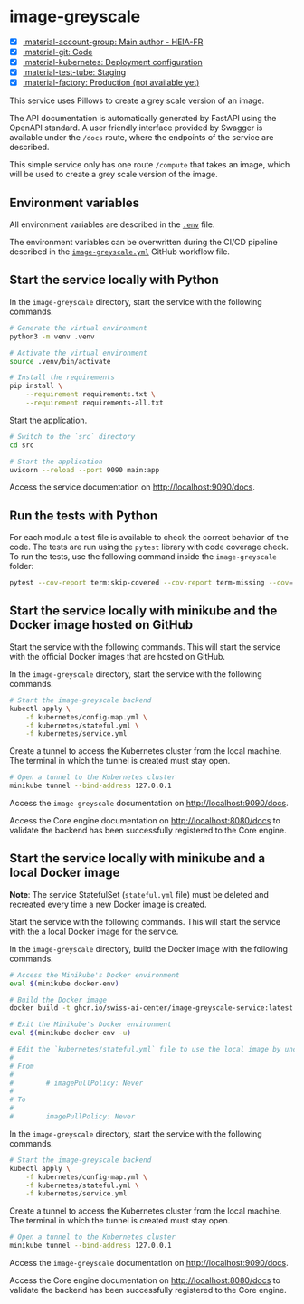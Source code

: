 # image-greyscale

- [x] [:material-account-group: Main author - HEIA-FR](https://www.hes-so.ch/swiss-ai-center/equipe)
- [x] [:material-git: Code](https://github.com/swiss-ai-center/image-greyscale-service)
- [x] [:material-kubernetes: Deployment configuration](https://github.com/swiss-ai-center/image-greyscale-service/tree/main/kubernetes)
- [x] [:material-test-tube: Staging](https://image-greyscale-swiss-ai-center.kube.isc.heia-fr.ch)
- [x] [:material-factory: Production (not available yet)](https://image-greyscale.swiss-ai-center.ch)

This service uses Pillows to create a grey scale version of an image.

The API documentation is automatically generated by FastAPI using the OpenAPI
standard. A user friendly interface provided by Swagger is available under the
`/docs` route, where the endpoints of the service are described.

This simple service only has one route `/compute` that takes an image, which
will be used to create a grey scale version of the image.

## Environment variables

All environment variables are described in the
[`.env`](https://github.com/swiss-ai-center/image-greyscale/blob/main/.env) file.

The environment variables can be overwritten during the CI/CD pipeline described
in the
[`image-greyscale.yml`](https://github.com/swiss-ai-center/image-greyscale/blob/main/.github/workflows/image-greyscale.yml)
GitHub workflow file.

## Start the service locally with Python

In the `image-greyscale` directory, start the service with the following commands.

```sh
# Generate the virtual environment
python3 -m venv .venv

# Activate the virtual environment
source .venv/bin/activate

# Install the requirements
pip install \
    --requirement requirements.txt \
    --requirement requirements-all.txt
```

Start the application.

```sh
# Switch to the `src` directory
cd src

# Start the application
uvicorn --reload --port 9090 main:app
```

Access the service documentation on <http://localhost:9090/docs>.

## Run the tests with Python

For each module a test file is available to check the correct behavior of the
code. The tests are run using the `pytest` library with code coverage check. To
run the tests, use the following command inside the `image-greyscale` folder:

```sh
pytest --cov-report term:skip-covered --cov-report term-missing --cov=. -s --cov-config=.coveragerc
```

## Start the service locally with minikube and the Docker image hosted on GitHub

Start the service with the following commands. This will start the service with
the official Docker images that are hosted on GitHub.

In the `image-greyscale` directory, start the service with the following commands.

```sh
# Start the image-greyscale backend
kubectl apply \
    -f kubernetes/config-map.yml \
    -f kubernetes/stateful.yml \
    -f kubernetes/service.yml
```

Create a tunnel to access the Kubernetes cluster from the local machine. The
terminal in which the tunnel is created must stay open.

```sh
# Open a tunnel to the Kubernetes cluster
minikube tunnel --bind-address 127.0.0.1
```

Access the `image-greyscale` documentation on <http://localhost:9090/docs>.

Access the Core engine documentation on <http://localhost:8080/docs> to validate
the backend has been successfully registered to the Core engine.

## Start the service locally with minikube and a local Docker image

**Note**: The service StatefulSet (`stateful.yml` file) must be deleted
and recreated every time a new Docker image is created.

Start the service with the following commands. This will start the service with
the a local Docker image for the service.

In the `image-greyscale` directory, build the Docker image with the following commands.

```sh
# Access the Minikube's Docker environment
eval $(minikube docker-env)

# Build the Docker image
docker build -t ghcr.io/swiss-ai-center/image-greyscale-service:latest .

# Exit the Minikube's Docker environment
eval $(minikube docker-env -u)

# Edit the `kubernetes/stateful.yml` file to use the local image by uncommented the line `imagePullPolicy`
#
# From
#
#        # imagePullPolicy: Never
#
# To
#
#        imagePullPolicy: Never
```

In the `image-greyscale` directory, start the service with the following commands.

```sh
# Start the image-greyscale backend
kubectl apply \
    -f kubernetes/config-map.yml \
    -f kubernetes/stateful.yml \
    -f kubernetes/service.yml
```

Create a tunnel to access the Kubernetes cluster from the local machine. The
terminal in which the tunnel is created must stay open.

```sh
# Open a tunnel to the Kubernetes cluster
minikube tunnel --bind-address 127.0.0.1
```

Access the `image-greyscale` documentation on <http://localhost:9090/docs>.

Access the Core engine documentation on <http://localhost:8080/docs> to validate
the backend has been successfully registered to the Core engine.